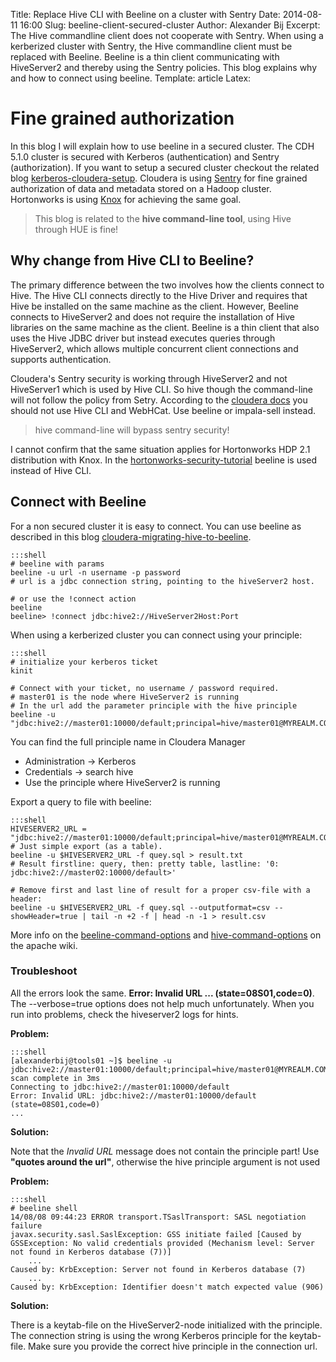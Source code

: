 Title: Replace Hive CLI with Beeline on a cluster with Sentry
Date: 2014-08-11 16:00
Slug: beeline-client-secured-cluster
Author: Alexander Bij
Excerpt: The Hive commandline client does not cooperate with Sentry. When using a kerberized cluster with Sentry, the Hive commandline client must be replaced with Beeline. Beeline is a thin client communicating with HiveServer2 and thereby using the Sentry policies. This blog explains why and how to connect using beeline.
Template: article
Latex:

# Fine grained authorization

In this blog I will explain how to use beeline in a secured cluster. The CDH 5.1.0 cluster is secured with Kerberos (authentication) and Sentry (authorization). If you want to setup a secured cluster checkout the related blog <a href="kerberos-cloudera-setup.html" target="_blank">kerberos-cloudera-setup</a>. Cloudera is using [Sentry](http://sentry.incubator.apache.org/) for fine grained authorization of data and metadata stored on a Hadoop cluster. Hortonworks is using [Knox](http://knox.apache.org/) for achieving the same goal. 

> This blog is related to the **hive command-line tool**, using Hive through HUE is fine!

## Why change from Hive CLI to Beeline?

The primary difference between the two involves how the clients connect to Hive. The Hive CLI connects directly to the Hive Driver and requires that Hive be installed on the same machine as the client. However, Beeline connects to HiveServer2 and does not require the installation of Hive libraries on the same machine as the client. Beeline is a thin client that also uses the Hive JDBC driver but instead executes queries through HiveServer2, which allows multiple concurrent client connections and supports authentication.

Cloudera's Sentry security is working through HiveServer2 and not HiveServer1 which is used by Hive CLI. So hive though the command-line will not follow the policy from Setry. According to the [cloudera docs](http://www.cloudera.com/content/cloudera-content/cloudera-docs/CM5/latest/Cloudera-Manager-Managing-Clusters/cm5mc_sentry_config.html) you should not use Hive CLI and WebHCat. Use beeline or impala-sell instead.

> hive command-line will bypass sentry security!

I cannot confirm that the same situation applies for Hortonworks HDP 2.1 distribution with Knox. In the [hortonworks-security-tutorial](https://github.com/hortonworks/hadoop-tutorials/blob/master/Sandbox/T17_HDPSecurity.md) beeline is used instead of Hive CLI.


## Connect with Beeline

For a non secured cluster it is easy to connect. You can use beeline as described in this blog [cloudera-migrating-hive-to-beeline](http://blog.cloudera.com/blog/2014/02/migrating-from-hive-cli-to-beeline-a-primer/).


	:::shell
	# beeline with params
    beeline -u url -n username -p password
    # url is a jdbc connection string, pointing to the hiveServer2 host.

    # or use the !connect action
    beeline
    beeline> !connect jdbc:hive2://HiveServer2Host:Port


When using a kerberized cluster you can connect using your principle:

	:::shell
    # initialize your kerberos ticket
    kinit
    
    # Connect with your ticket, no username / password required.
    # master01 is the node where HiveServer2 is running
    # In the url add the parameter principle with the hive principle 
    beeline -u "jdbc:hive2://master01:10000/default;principal=hive/master01@MYREALM.COM"

You can find the full principle name in Cloudera Manager

- Administration -> Kerberos
- Credentials -> search hive
- Use the principle where HiveServer2 is running

Export a query to file with beeline:

    :::shell
    HIVESERVER2_URL = "jdbc:hive2://master01:10000/default;principal=hive/master01@MYREALM.COM"
    # Just simple export (as a table).
    beeline -u $HIVESERVER2_URL -f quey.sql > result.txt
    # Result firstline: query, then: pretty table, lastline: '0: jdbc:hive2://master02:10000/default>'

    # Remove first and last line of result for a proper csv-file with a header:
    beeline -u $HIVESERVER2_URL -f quey.sql --outputformat=csv --showHeader=true | tail -n +2 -f | head -n -1 > result.csv


More info on the [beeline-command-options](https://cwiki.apache.org/confluence/display/Hive/HiveServer2+Clients#HiveServer2Clients-BeelineCommandOptions) and [hive-command-options](https://cwiki.apache.org/confluence/display/Hive/LanguageManual+Cli) on the apache wiki.

### Troubleshoot

All the errors look the same. **Error: Invalid URL ... (state=08S01,code=0)**. The --verbose=true options does not help much unfortunately. When you run into problems, check the hiveserver2 logs for hints.

**Problem:**

    :::shell
    [alexanderbij@tools01 ~]$ beeline -u jdbc:hive2://master01:10000/default;principal=hive/master01@MYREALM.COM
    scan complete in 3ms
    Connecting to jdbc:hive2://master01:10000/default
    Error: Invalid URL: jdbc:hive2://master01:10000/default (state=08S01,code=0)
    ...


**Solution:**

Note that the _Invalid URL_ message does not contain the principle part!
Use **"quotes around the url"**, otherwise the hive principle argument is not used

**Problem:**

	:::shell
	# beeline shell
    14/08/08 09:44:23 ERROR transport.TSaslTransport: SASL negotiation failure
	javax.security.sasl.SaslException: GSS initiate failed [Caused by GSSException: No valid credentials provided (Mechanism level: Server not found in Kerberos database (7))]
		...
	Caused by: KrbException: Server not found in Kerberos database (7)
		...
	Caused by: KrbException: Identifier doesn't match expected value (906)

**Solution:**

There is a keytab-file on the HiveServer2-node initialized with the principle. The connection string is using the wrong Kerberos principle for the keytab-file. Make sure you provide the correct hive principle in the connection url. 
